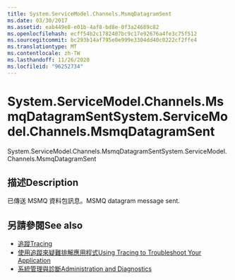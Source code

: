 ```yaml
---
title: System.ServiceModel.Channels.MsmqDatagramSent
ms.date: 03/30/2017
ms.assetid: eab449e8-e01b-4af8-bd8e-0f3a24689c82
ms.openlocfilehash: ecff54b2c1782407bc9c17e92676a4fe3c75f512
ms.sourcegitcommit: bc293b14af795e0e999e3304dd40c0222cf2ffe4
ms.translationtype: MT
ms.contentlocale: zh-TW
ms.lasthandoff: 11/26/2020
ms.locfileid: "96252734"
---
```

# <a name="systemservicemodelchannelsmsmqdatagramsent"></a><span data-ttu-id="6393b-102">System.ServiceModel.Channels.MsmqDatagramSent</span><span class="sxs-lookup"><span data-stu-id="6393b-102">System.ServiceModel.Channels.MsmqDatagramSent</span></span>

<span data-ttu-id="6393b-103">System.ServiceModel.Channels.MsmqDatagramSent</span><span class="sxs-lookup"><span data-stu-id="6393b-103">System.ServiceModel.Channels.MsmqDatagramSent</span></span>  
  
## <a name="description"></a><span data-ttu-id="6393b-104">描述</span><span class="sxs-lookup"><span data-stu-id="6393b-104">Description</span></span>  

 <span data-ttu-id="6393b-105">已傳送 MSMQ 資料包訊息。</span><span class="sxs-lookup"><span data-stu-id="6393b-105">MSMQ datagram message sent.</span></span>  
  
## <a name="see-also"></a><span data-ttu-id="6393b-106">另請參閱</span><span class="sxs-lookup"><span data-stu-id="6393b-106">See also</span></span>

- [<span data-ttu-id="6393b-107">追蹤</span><span class="sxs-lookup"><span data-stu-id="6393b-107">Tracing</span></span>](index.md)
- [<span data-ttu-id="6393b-108">使用追蹤來疑難排解應用程式</span><span class="sxs-lookup"><span data-stu-id="6393b-108">Using Tracing to Troubleshoot Your Application</span></span>](using-tracing-to-troubleshoot-your-application.md)
- [<span data-ttu-id="6393b-109">系統管理與診斷</span><span class="sxs-lookup"><span data-stu-id="6393b-109">Administration and Diagnostics</span></span>](../index.md)
